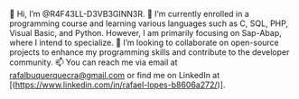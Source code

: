 👋 Hi, I’m @R4F43LL-D3VB3GINN3R.
👀 I’m currently enrolled in a programming course and learning various languages such as C, SQL, PHP, Visual Basic, and Python. However, I am primarily focusing on Sap-Abap, where I intend to specialize.
💞️ I’m looking to collaborate on open-source projects to enhance my programming skills and contribute to the developer community.
📫 You can reach me via email at rafalbuquerquecra@gmail.com or find me on LinkedIn at [(https://www.linkedin.com/in/rafael-lopes-b8606a272/)].

<!---
R4F43LL-D3VB3GINN3R/R4F43LL-D3VB3GINN3R is a ✨ special ✨ repository because its `README.md` (this file) appears on your GitHub profile.
You can click the Preview link to take a look at your changes.
--->
